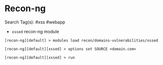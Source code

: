 # Recon-ng

Search Tag(s): #xss #webapp

- `xssed` recon-ng module

```
[recon-ng][default] > modules load recon/domains-vulnerabilities/xssed

[recon-ng][default][xssed] > options set SOURCE <domain.com>

[recon-ng][default][xssed] > run
```